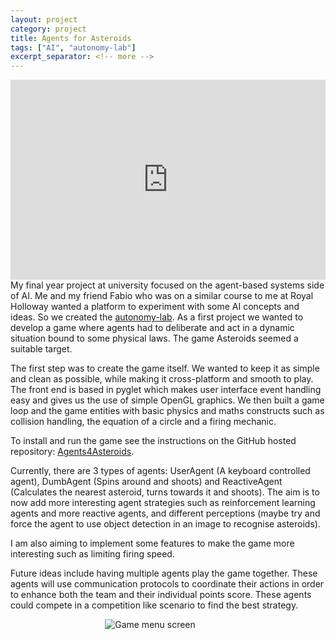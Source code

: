 ```yaml
---
layout: project
category: project
title: Agents for Asteroids
tags: ["AI", "autonomy-lab"]
excerpt_separator: <!-- more -->
---
```


<div class="row">
    <div class="col">
        <iframe width="100%" height="320" src="https://www.youtube.com/embed/Rkac55SBIco" frameborder="0" allow="accelerometer; autoplay; encrypted-media; gyroscope; picture-in-picture" allowfullscreen></iframe>
    </div>
    <div class="col">
        My final year project at university focused on the agent-based systems side of AI. Me and my friend Fabio who was on a similar course to me at Royal Holloway wanted a platform to experiment with some AI concepts and ideas. So we created the <a href="https://github.com/autonomy-lab">autonomy-lab</a>. As a first project we wanted to develop a game where agents had to deliberate and act in a dynamic situation bound to some physical laws. The game Asteroids seemed a suitable target.
    </div>
</div>

<!-- more -->

The first step was to create the game itself. We wanted to keep it as simple and clean as possible, while making it cross-platform and smooth to play. The front end is based in pyglet which makes user interface event handling easy and gives us the use of simple OpenGL graphics. We then built a game loop and the game entities with basic physics and maths constructs such as collision handling, the equation of a circle and a firing mechanic.

To install and run the game see the instructions on the GitHub hosted repository: <a href="https://github.com/autonomy-lab/Agents4Asteroids">Agents4Asteroids</a>.

Currently, there are 3 types of agents: UserAgent (A keyboard controlled agent), DumbAgent (Spins around and shoots) and ReactiveAgent (Calculates the nearest asteroid, turns towards it and shoots). The aim is to now add more interesting agent strategies such as reinforcement learning agents and more reactive agents, and different perceptions (maybe try and force the agent to use object detection in an image to recognise asteroids).



I am also aiming to implement some features to make the game more interesting such as limiting firing speed.

Future ideas include having multiple agents play the game together. These agents will use communication protocols to coordinate their actions in order to enhance both the team and their individual points score. These agents could compete in a competition like scenario to find the best strategy.

<img src="{{ 'assets/img/asteroids_splash_screen.png' | relative_url }}" alt="Game menu screen" style="max-width: 40%; display: block; margin-left: auto; margin-right: auto;" />
